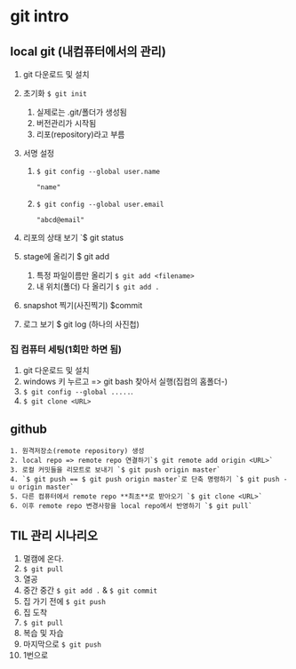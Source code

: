 # git intro

## local git (내컴퓨터에서의 관리)

1. git 다운로드 및 설치

2. 초기화 `$ git init`

   1. 실제로는 .git/폴더가 생성됨
   2. 버전관리가 시작됨
   3. 리포(repository)라고 부름

3. 서명 설정

   1. `$ git config --global user.name`

      `"name"`

   2. `$ git config --global user.email`

      `"abcd@email"`

      

4. 리포의 상태 보기 `$ git status

5. stage에 올리기 $ git add

   1. 특정 파일이름만 올리기 `$ git add <filename>`
   2. 내 위치(폴더) 다 올리기 `$ git add .`

6. snapshot 찍기(사진찍기) $commit

7. 로그 보기 $ git log (하나의 사진첩)

### 집 컴퓨터 세팅(1회만 하면 됨)

1. git 다운로드 및 설치
2. windows 키 누르고 => git bash 찾아서 실행(집컴의 홈폴더-)
3. `$ git config --global .....`.
4. `$ git clone <URL>`

## github

 	1. 원격저장소(remote repository) 생성
 	2. local repo => remote repo 연결하기`$ git remote add origin <URL>`
 	3. 로컬 커밋들을 리모트로 보내기 `$ git push origin master`
 	4. `$ git push == $ git push origin master`로 단축 명령하기 `$ git push -u origin master`
 	5. 다른 컴퓨터에서 remote repo **최초**로 받아오기 `$ git clone <URL>`
 	6. 이후 remote repo 변경사항을 local repo에서 반영하기 `$ git pull`



## TIL 관리 시나리오

1. 멀캠에 온다.
2. `$ git pull`
3. 열공
4. 중간 중간 `$ git add .` & `$ git commit`
5. 집 가기 전에 `$ git push`
6. 집 도착
7. `$ git pull`
8. 복습 및 자습
9. 마지막으로 `$ git push`
10. 1번으로